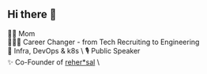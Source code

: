 ## Hi there 👋

👩‍👦 Mom \
👩🏻‍💻 Career Changer - from Tech Recruiting to Engineering \
🫶 Infra, DevOps & k8s \ 
🎙️ Public Speaker \
✨ Co-Founder of [reher*sal](https://rehersal.io/) \
